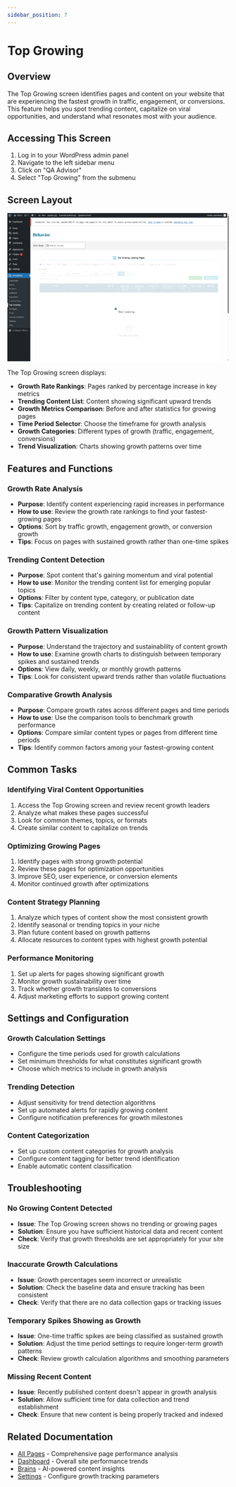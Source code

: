 ```yaml
---
sidebar_position: 7
---
```


# Top Growing

## Overview
The Top Growing screen identifies pages and content on your website that are experiencing the fastest growth in traffic, engagement, or conversions. This feature helps you spot trending content, capitalize on viral opportunities, and understand what resonates most with your audience.

## Accessing This Screen
1. Log in to your WordPress admin panel
2. Navigate to the left sidebar menu
3. Click on "QA Advisor"
4. Select "Top Growing" from the submenu

## Screen Layout
![Top Growing Overview](./images/screen-top-growing-overview.png)

The Top Growing screen displays:
- **Growth Rate Rankings**: Pages ranked by percentage increase in key metrics
- **Trending Content List**: Content showing significant upward trends
- **Growth Metrics Comparison**: Before and after statistics for growing pages
- **Time Period Selector**: Choose the timeframe for growth analysis
- **Growth Categories**: Different types of growth (traffic, engagement, conversions)
- **Trend Visualization**: Charts showing growth patterns over time

## Features and Functions

### Growth Rate Analysis
- **Purpose**: Identify content experiencing rapid increases in performance
- **How to use**: Review the growth rate rankings to find your fastest-growing pages
- **Options**: Sort by traffic growth, engagement growth, or conversion growth
- **Tips**: Focus on pages with sustained growth rather than one-time spikes

### Trending Content Detection
- **Purpose**: Spot content that's gaining momentum and viral potential
- **How to use**: Monitor the trending content list for emerging popular topics
- **Options**: Filter by content type, category, or publication date
- **Tips**: Capitalize on trending content by creating related or follow-up content

### Growth Pattern Visualization
- **Purpose**: Understand the trajectory and sustainability of content growth
- **How to use**: Examine growth charts to distinguish between temporary spikes and sustained trends
- **Options**: View daily, weekly, or monthly growth patterns
- **Tips**: Look for consistent upward trends rather than volatile fluctuations

### Comparative Growth Analysis
- **Purpose**: Compare growth rates across different pages and time periods
- **How to use**: Use the comparison tools to benchmark growth performance
- **Options**: Compare similar content types or pages from different time periods
- **Tips**: Identify common factors among your fastest-growing content

## Common Tasks

### Identifying Viral Content Opportunities
1. Access the Top Growing screen and review recent growth leaders
2. Analyze what makes these pages successful
3. Look for common themes, topics, or formats
4. Create similar content to capitalize on trends

### Optimizing Growing Pages
1. Identify pages with strong growth potential
2. Review these pages for optimization opportunities
3. Improve SEO, user experience, or conversion elements
4. Monitor continued growth after optimizations

### Content Strategy Planning
1. Analyze which types of content show the most consistent growth
2. Identify seasonal or trending topics in your niche
3. Plan future content based on growth patterns
4. Allocate resources to content types with highest growth potential

### Performance Monitoring
1. Set up alerts for pages showing significant growth
2. Monitor growth sustainability over time
3. Track whether growth translates to conversions
4. Adjust marketing efforts to support growing content

## Settings and Configuration

### Growth Calculation Settings
- Configure the time periods used for growth calculations
- Set minimum thresholds for what constitutes significant growth
- Choose which metrics to include in growth analysis

### Trending Detection
- Adjust sensitivity for trend detection algorithms
- Set up automated alerts for rapidly growing content
- Configure notification preferences for growth milestones

### Content Categorization
- Set up custom content categories for growth analysis
- Configure content tagging for better trend identification
- Enable automatic content classification

## Troubleshooting

### No Growing Content Detected
- **Issue**: The Top Growing screen shows no trending or growing pages
- **Solution**: Ensure you have sufficient historical data and recent content
- **Check**: Verify that growth thresholds are set appropriately for your site size

### Inaccurate Growth Calculations
- **Issue**: Growth percentages seem incorrect or unrealistic
- **Solution**: Check the baseline data and ensure tracking has been consistent
- **Check**: Verify that there are no data collection gaps or tracking issues

### Temporary Spikes Showing as Growth
- **Issue**: One-time traffic spikes are being classified as sustained growth
- **Solution**: Adjust the time period settings to require longer-term growth patterns
- **Check**: Review growth calculation algorithms and smoothing parameters

### Missing Recent Content
- **Issue**: Recently published content doesn't appear in growth analysis
- **Solution**: Allow sufficient time for data collection and trend establishment
- **Check**: Ensure that new content is being properly tracked and indexed

## Related Documentation
- [All Pages](./08-all-pages.md) - Comprehensive page performance analysis
- [Dashboard](./01-dashboard.md) - Overall site performance trends
- [Brains](./02-brains.md) - AI-powered content insights
- [Settings](./11-settings.md) - Configure growth tracking parameters
